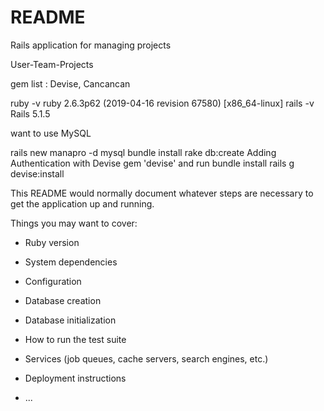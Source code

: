 # README

Rails application for managing projects 

User-Team-Projects 


gem list : Devise, Cancancan


ruby -v 
ruby 2.6.3p62 (2019-04-16 revision 67580) [x86_64-linux]
rails -v 
Rails 5.1.5


want to use MySQL

rails new manapro -d mysql
bundle install
rake db:create
Adding Authentication with Devise
gem 'devise' and run bundle install
rails g devise:install


This README would normally document whatever steps are necessary to get the
application up and running.

Things you may want to cover:

* Ruby version

* System dependencies

* Configuration

* Database creation

* Database initialization

* How to run the test suite

* Services (job queues, cache servers, search engines, etc.)

* Deployment instructions

* ...
